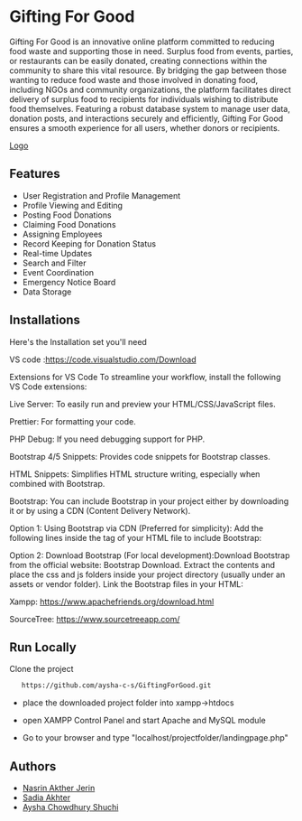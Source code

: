 
# Gifting For Good

Gifting For Good is an innovative online platform committed to reducing food 
waste and supporting those in need. Surplus food from events, parties, or 
restaurants can be easily donated, creating connections within the community 
to share this vital resource. By bridging the gap between those wanting to 
reduce food waste and those involved in donating food, including NGOs and 
community organizations, the platform facilitates direct delivery of surplus 
food to recipients for individuals wishing to distribute food themselves. 
Featuring a robust database system to manage user data, donation posts, and 
interactions securely and efficiently, Gifting For Good ensures a smooth 
experience for all users, whether donors or recipients.


[Logo](https://drive.google.com/file/d/1uZajJgT3qnqVZ3V8noZQKSviLPuiiolU/view?usp=sharing)


## Features

-	User Registration and Profile Management
-	Profile Viewing and Editing 
-	Posting Food Donations 
-	Claiming Food Donations 
-	Assigning Employees
-	Record Keeping for Donation Status
-	Real-time Updates 
-	Search and Filter 
-	Event Coordination 
-	Emergency Notice Board 
-	Data Storage 



## Installations

Here's the Installation set you'll need

VS code :https://code.visualstudio.com/Download

Extensions for VS Code
To streamline your workflow, install the following VS Code extensions:

Live Server: To easily run and preview your HTML/CSS/JavaScript files.

Prettier: For formatting your code.


PHP Debug: If you need debugging support for PHP.

Bootstrap 4/5 Snippets: Provides code snippets for Bootstrap classes.

HTML Snippets: Simplifies HTML structure writing, especially when combined with Bootstrap.

Bootstrap: You can include Bootstrap in your project either by downloading it or by using a CDN (Content Delivery Network).

Option 1: Using Bootstrap via CDN (Preferred for simplicity):
Add the following lines inside the <head> tag of your HTML file to include Bootstrap:
<link href="https://stackpath.bootstrapcdn.com/bootstrap/4.5.2/css/bootstrap.min.css" rel="stylesheet">
<script src="https://stackpath.bootstrapcdn.com/bootstrap/4.5.2/js/bootstrap.bundle.min.js"></script>

Option 2: Download Bootstrap (For local development):Download Bootstrap from the official website: Bootstrap Download.
Extract the contents and place the css and js folders inside your project directory (usually under an assets or vendor folder).
Link the Bootstrap files in your HTML:
<link rel="stylesheet" href="path_to_your_project_folder/css/bootstrap.min.css">
<script src="path_to_your_project_folder/js/bootstrap.bundle.min.js"></script>

Xampp: https://www.apachefriends.org/download.html

SourceTree: https://www.sourcetreeapp.com/




    
## Run Locally

Clone the project

```bash
   https://github.com/aysha-c-s/GiftingForGood.git
```
- place the downloaded project folder into xampp->htdocs

- open XAMPP Control Panel and start Apache and MySQL module

- Go to your browser and type "localhost/projectfolder/landingpage.php"





## Authors

- [Nasrin Akther Jerin](https://github.com/NasrinJerin)
- [Sadia Akhter](https://github.com/sadiaprity)
- [Aysha Chowdhury Shuchi](https://github.com/aysha-c-s)


